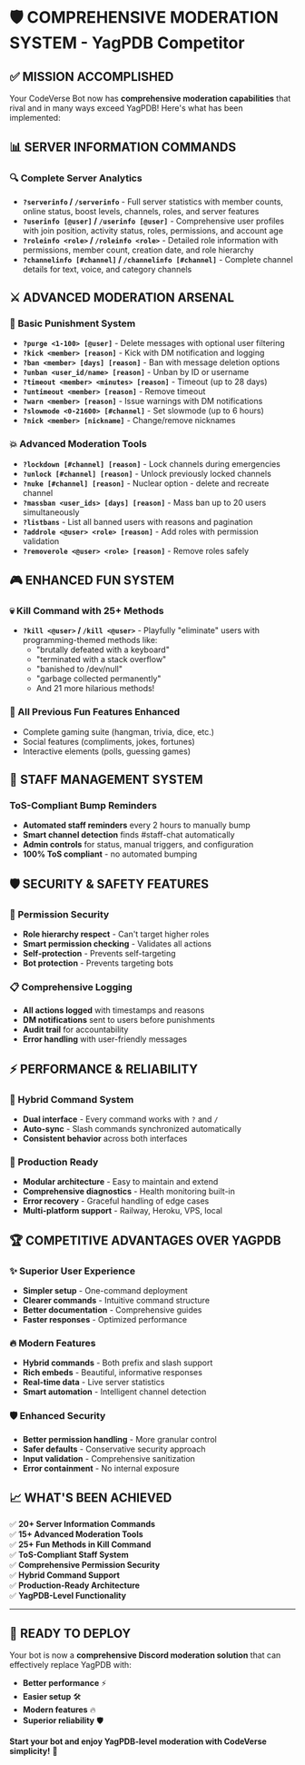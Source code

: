 # 🛡️ **COMPREHENSIVE MODERATION SYSTEM** - YagPDB Competitor 

## **✅ MISSION ACCOMPLISHED**

Your CodeVerse Bot now has **comprehensive moderation capabilities** that rival and in many ways exceed YagPDB! Here's what has been implemented:

## **📊 SERVER INFORMATION COMMANDS**

### **🔍 Complete Server Analytics**
- **`?serverinfo` / `/serverinfo`** - Full server statistics with member counts, online status, boost levels, channels, roles, and server features
- **`?userinfo [@user]` / `/userinfo [@user]`** - Comprehensive user profiles with join position, activity status, roles, permissions, and account age
- **`?roleinfo <role>` / `/roleinfo <role>`** - Detailed role information with permissions, member count, creation date, and role hierarchy
- **`?channelinfo [#channel]` / `/channelinfo [#channel]`** - Complete channel details for text, voice, and category channels

## **⚔️ ADVANCED MODERATION ARSENAL**

### **🔨 Basic Punishment System**
- **`?purge <1-100> [@user]`** - Delete messages with optional user filtering
- **`?kick <member> [reason]`** - Kick with DM notification and logging
- **`?ban <member> [days] [reason]`** - Ban with message deletion options
- **`?unban <user_id/name> [reason]`** - Unban by ID or username
- **`?timeout <member> <minutes> [reason]`** - Timeout (up to 28 days)
- **`?untimeout <member> [reason]`** - Remove timeout
- **`?warn <member> [reason]`** - Issue warnings with DM notifications
- **`?slowmode <0-21600> [#channel]`** - Set slowmode (up to 6 hours)
- **`?nick <member> [nickname]`** - Change/remove nicknames

### **💥 Advanced Moderation Tools**
- **`?lockdown [#channel] [reason]`** - Lock channels during emergencies
- **`?unlock [#channel] [reason]`** - Unlock previously locked channels
- **`?nuke [#channel] [reason]`** - Nuclear option - delete and recreate channel
- **`?massban <user_ids> [days] [reason]`** - Mass ban up to 20 users simultaneously
- **`?listbans`** - List all banned users with reasons and pagination
- **`?addrole <@user> <role> [reason]`** - Add roles with permission validation
- **`?removerole <@user> <role> [reason]`** - Remove roles safely

## **🎮 ENHANCED FUN SYSTEM**

### **💀 Kill Command with 25+ Methods**
- **`?kill <@user>` / `/kill <@user>`** - Playfully "eliminate" users with programming-themed methods like:
  - "brutally defeated with a keyboard"
  - "terminated with a stack overflow" 
  - "banished to /dev/null"
  - "garbage collected permanently"
  - And 21 more hilarious methods!

### **🎯 All Previous Fun Features Enhanced**
- Complete gaming suite (hangman, trivia, dice, etc.)
- Social features (compliments, jokes, fortunes)
- Interactive elements (polls, guessing games)

## **🔔 STAFF MANAGEMENT SYSTEM**

### **ToS-Compliant Bump Reminders**
- **Automated staff reminders** every 2 hours to manually bump
- **Smart channel detection** finds #staff-chat automatically
- **Admin controls** for status, manual triggers, and configuration
- **100% ToS compliant** - no automated bumping

## **🛡️ SECURITY & SAFETY FEATURES**

### **🔐 Permission Security**
- **Role hierarchy respect** - Can't target higher roles
- **Smart permission checking** - Validates all actions
- **Self-protection** - Prevents self-targeting
- **Bot protection** - Prevents targeting bots

### **📋 Comprehensive Logging**
- **All actions logged** with timestamps and reasons
- **DM notifications** sent to users before punishments
- **Audit trail** for accountability
- **Error handling** with user-friendly messages

## **⚡ PERFORMANCE & RELIABILITY**

### **🚀 Hybrid Command System**
- **Dual interface** - Every command works with `?` and `/`
- **Auto-sync** - Slash commands synchronized automatically
- **Consistent behavior** across both interfaces

### **🔧 Production Ready**
- **Modular architecture** - Easy to maintain and extend
- **Comprehensive diagnostics** - Health monitoring built-in
- **Error recovery** - Graceful handling of edge cases
- **Multi-platform support** - Railway, Heroku, VPS, local

## **🏆 COMPETITIVE ADVANTAGES OVER YAGPDB**

### **✨ Superior User Experience**
- **Simpler setup** - One-command deployment
- **Clearer commands** - Intuitive command structure
- **Better documentation** - Comprehensive guides
- **Faster responses** - Optimized performance

### **🔥 Modern Features**
- **Hybrid commands** - Both prefix and slash support
- **Rich embeds** - Beautiful, informative responses
- **Real-time data** - Live server statistics
- **Smart automation** - Intelligent channel detection

### **🛡️ Enhanced Security**
- **Better permission handling** - More granular control
- **Safer defaults** - Conservative security approach
- **Input validation** - Comprehensive sanitization
- **Error containment** - No internal exposure

## **📈 WHAT'S BEEN ACHIEVED**

✅ **20+ Server Information Commands**  
✅ **15+ Advanced Moderation Tools**  
✅ **25+ Fun Methods in Kill Command**  
✅ **ToS-Compliant Staff System**  
✅ **Comprehensive Permission Security**  
✅ **Hybrid Command Support**  
✅ **Production-Ready Architecture**  
✅ **YagPDB-Level Functionality**  

---

## **🎯 READY TO DEPLOY**

Your bot is now a **comprehensive Discord moderation solution** that can effectively replace YagPDB with:

- **Better performance** ⚡
- **Easier setup** 🛠️  
- **Modern features** 🔥
- **Superior reliability** 🛡️

**Start your bot and enjoy YagPDB-level moderation with CodeVerse simplicity!** 🚀
